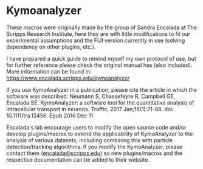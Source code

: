 # Kymoanalyzer
These macros were originally made by the group of Sandra Encalada at The Scripps Research Institute, here they are with little modifications to fit our experimental assumptions and the FIJI version currently in use (solving dependency on other plugins, etc.).

I have prepared a quick guide to remind myself my own protocol of use, but for further reference please check the original manual has (also included). More information can be found in: https://www.encalada.scripps.edu/kymoanalyzer 

If you use KymoAnalyzer in a publication, please cite the article in which the software was described:
Neumann S, Chassefeyre R, Campbell GE, Encalada SE. KymoAnalyzer: a software tool for the quantitative analysis of intracellular transport in neurons. Traffic, 2017 Jan;18(1):71-88. doi: 10.1111/tra.12456. Epub 2016 Dec 11.

Encalada's lab encourage users to modify the open source code and/or develop plugins/macros to extend the applicability of KymoAnalyzer to the analysis of various datasets, including combining this with particle detection/tracking algorithms. If you modify the KymoAnalyzer, please contact them (encalada@scripps.edu) so new plugins/macros and the respective documentation can be added to their website.
